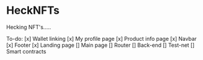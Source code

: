 # HeckNFTs

Hecking NFT's.....

To-do:
[x] Wallet linking
[x] My profile page
[x] Product info page
[x] Navbar
[x] Footer
[x] Landing page
[] Main page
[] Router
[] Back-end
[] Test-net
[] Smart contracts
